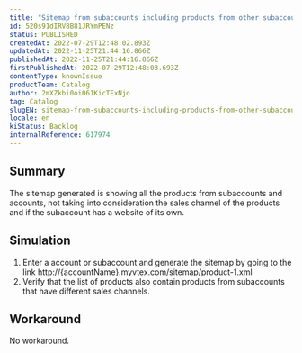 ```yaml
---
title: "Sitemap from subaccounts including products from other subaccounts and mainaccount"
id: 520s91dIRV8B81JRYmPENz
status: PUBLISHED
createdAt: 2022-07-29T12:48:02.893Z
updatedAt: 2022-11-25T21:44:16.866Z
publishedAt: 2022-11-25T21:44:16.866Z
firstPublishedAt: 2022-07-29T12:48:03.693Z
contentType: knownIssue
productTeam: Catalog
author: 2mXZkbi0oi061KicTExNjo
tag: Catalog
slugEN: sitemap-from-subaccounts-including-products-from-other-subaccounts-and-mainaccount
locale: en
kiStatus: Backlog
internalReference: 617974
---
```


## Summary


The sitemap generated is showing all the products from subaccounts and accounts, not taking into consideration the sales channel of the products and if the subaccount has a website of its own.



## Simulation



1. Enter a account or subaccount and generate the sitemap by going to the link http://{accountName}.myvtex.com/sitemap/product-1.xml
2. Verify that the list of products also contain products from subaccounts that have different sales channels.



## Workaround


No workaround.


